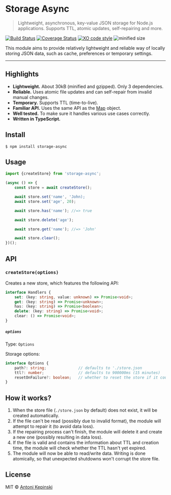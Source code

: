 # Storage Async

> Lightweight, asynchronous, key-value JSON storage for Node.js applications. Supports TTL, atomic updates, self-repairing and more.

[![Build Status](https://github.com/xxczaki/storage-async/workflows/CI/badge.svg)](https://github.com/xxczaki/storage-async/actions?query=workflow%3ACI)
[![Coverage Status](https://coveralls.io/repos/github/xxczaki/storage-async/badge.svg?branch=master)](https://coveralls.io/github/xxczaki/storage-async?branch=master)
[![XO code style](https://img.shields.io/badge/code_style-XO-5ed9c7.svg)](https://github.com/xojs/xo)
![minified size](https://img.shields.io/bundlephobia/minzip/storage-async)

This module aims to provide relatively lightweight and reliable way of locally storing JSON data, such as cache, preferences or temporary settings.

---

## Highlights

* **Lightweight.** About 30kB (minified and gzipped). Only 3 dependencies.
* **Reliable.** Uses atomic file updates and can self-repair from invalid manual changes.
* **Temporary.** Supports TTL (time-to-live).
* **Familiar API.** Uses the same API as the [Map](https://developer.mozilla.org/en-US/docs/Web/JavaScript/Reference/Global_Objects/Map) object.
* **Well tested.** To make sure it handles various use cases correctly.
* **Written in TypeScript.**

## Install

```
$ npm install storage-async
```

## Usage

```ts
import {createStore} from 'storage-async';

(async () => {
	const store = await createStore();

	await store.set('name', 'John);
	await store.set('age', 20);

	await store.has('name'); //=> true

	await store.delete('age');

	await store.get('name'); //=> 'John'

	await store.clear();
})();
```

## API

### `createStore(options)`

Creates a new store, which features the following API:

```ts
interface Handlers {
	set: (key: string, value: unknown) => Promise<void>;
	get: (key: string) => Promise<unknown>;
	has: (key: string) => Promise<boolean>;
	delete: (key: string) => Promise<void>;
	clear: () => Promise<void>;
}
```

##### `options`

Type: `Options`

Storage options:

```ts
interface Options {
	path?: string;				// defaults to './store.json
	ttl?: number;				// defaults to 900000ms (15 minutes)
	resetOnFailure?: boolean;	// whether to reset the store if it couldn't be repaired
}
```

## How it works?

1) When the store file (`./store.json` by default) does not exist, it will be created automatically.
2) If the file can't be read (possibly due to invalid format), the module will attempt to repair it (to avoid data loss).
3) If the repairing process can't finish, the module will delete it and create a new one (possibly resulting in data loss).
4) If the file is valid and contains the information about TTL and creation time, the module will check whether the TTL hasn't yet expired.
5) The module will now be able to read/write data. Writing is done atomically, so that unexpected shutdowns won't corrupt the store file.

## License

MIT © [Antoni Kepinski](https://kepinski.me)
